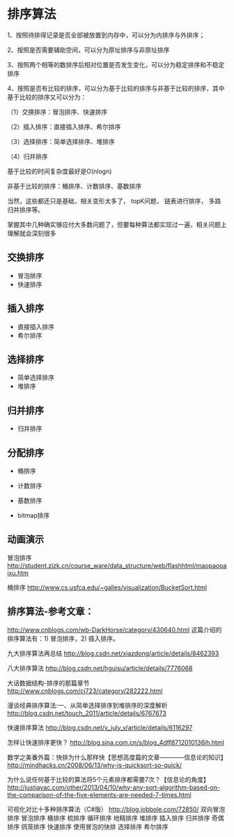 # 排序算法

1、按照待排得记录是否全部被放置到内存中，可以分为内排序与外排序；

2、按照是否需要辅助空间，可以分为原址排序与非原址排序

3、按照两个相等的数排序后相对位置是否发生变化，可以分为稳定排序和不稳定排序

4、按照是否有比较的排序，可以分为基于比较的排序与非基于比较的排序，其中基于比较的排序又可以分为：

（1）交换排序：冒泡排序、快速排序

（2）插入排序：直接插入排序、希尔排序

（3）选择排序：简单选择排序、堆排序

（4）归并排序

基于比较的时间复杂度最好是O(nlogn)

非基于比较的排序：桶排序、计数排序、基数排序

当然，这些都还只是基础，相关变形太多了，
topK问题，
链表进行排序，
多路归并排序等。

掌握其中几种确实够应付大多数问题了，但要每种算法都实现过一遍，相关问题上理解就会深刻很多


## 交换排序
* 冒泡排序
* 快速排序

## 插入排序
* 直接插入排序
* 希尔排序

## 选择排序
* 简单选择排序
* 堆排序

## 归并排序
* 归并排序

## 分配排序
* 桶排序



* 计数排序
* 基数排序

* bitmap排序






##  **动画演示**

冒泡排序
http://student.zjzk.cn/course_ware/data_structure/web/flashhtml/maopaopaixu.htm

桶排序
http://www.cs.usfca.edu/~galles/visualization/BucketSort.html


## 排序算法-参考文章：
http://www.cnblogs.com/wb-DarkHorse/category/430640.html
这篇介绍的排序算法有：1) 冒泡排序，2) 插入排序。

九大排序算法再总结
http://blog.csdn.net/xiazdong/article/details/8462393


八大排序算法
http://blog.csdn.net/hguisu/article/details/7776068


大话数据结构-排序的那篇章节
http://www.cnblogs.com/cj723/category/282222.html


漫谈经典排序算法:一、从简单选择排序到堆排序的深度解析
http://blog.csdn.net/touch_2011/article/details/6767673


快速排序算法
http://blog.csdn.net/v_july_v/article/details/6116297

怎样让快速排序更快？
http://blog.sina.com.cn/s/blog_4dff8712010136jh.html


数学之美番外篇：快排为什么那样快【思想高度篇的文章————信息论的知识】
http://mindhacks.cn/2008/06/13/why-is-quicksort-so-quick/


为什么说任何基于比较的算法将5个元素排序都需要7次？【信息论的角度】
http://justjavac.com/other/2013/04/10/why-any-sort-algorithm-based-on-the-comparison-of-the-five-elements-are-needed-7-times.html





可视化对比十多种排序算法（C#版）
http://blog.jobbole.com/72850/
双向冒泡排序
冒泡排序
桶排序
梳排序
循环排序
地精排序
堆排序
插入排序
归并排序
奇偶排序
鸽笼排序
快速排序
使用冒泡的快排
选择排序
希尔排序
